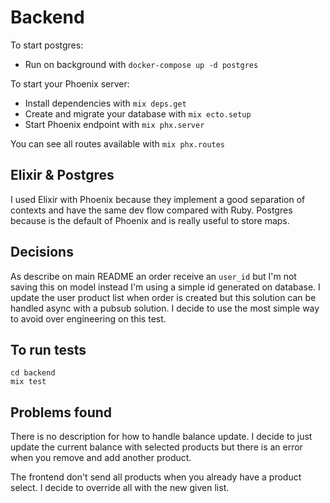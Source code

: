 # Backend

To start postgres:

  * Run on background with `docker-compose up -d postgres`

To start your Phoenix server:

  * Install dependencies with `mix deps.get`
  * Create and migrate your database with `mix ecto.setup`
  * Start Phoenix endpoint with `mix phx.server`

You can see all routes available with `mix phx.routes`

## Elixir & Postgres

I used Elixir with Phoenix because they implement a good separation of contexts and have the same dev flow compared with Ruby.
Postgres because is the default of Phoenix and is really useful to store maps.

## Decisions

As describe on main README an order receive an `user_id` but I'm not saving this on model instead I'm using a simple id generated on database.
I update the user product list when order is created but this solution can be handled async with a pubsub solution. I decide to use the most simple way to avoid over engineering on this test.

## To run tests

    cd backend
    mix test

## Problems found

There is no description for how to handle balance update. I decide to just update the current balance with selected products but there is an error when you remove and add another product.

The frontend don't send all products when you already have a product select. I decide to override all with the new given list.
